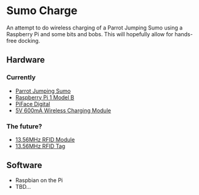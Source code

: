 # Sumo Charge

An attempt to do wireless charging of a Parrot Jumping Sumo using a Raspberry
Pi and some bits and bobs. This will hopefully allow for hands-free docking.

## Hardware

### Currently

 * [Parrot Jumping Sumo](http://www.parrot.com/au/products/jumping-sumo/)
 * [Raspberry Pi 1 Model B](https://www.raspberrypi.org/products/model-b/)
 * [PiFace Digital](http://www.piface.org.uk/products/piface_digital/)
 * [5V 600mA Wireless Charging Module](http://littlebirdelectronics.com.au/products/wireless-charging-module-1)


### The future?

 * [13.56MHz RFID Module](http://littlebirdelectronics.com.au/products/13-56mhz-rfid-module-ios-iec-14443-type-a)
 * [13.56MHz RFID Tag](http://littlebirdelectronics.com.au/products/m1-rfid-tag-13-56mhz)

## Software

 * Raspbian on the Pi
 * TBD...

